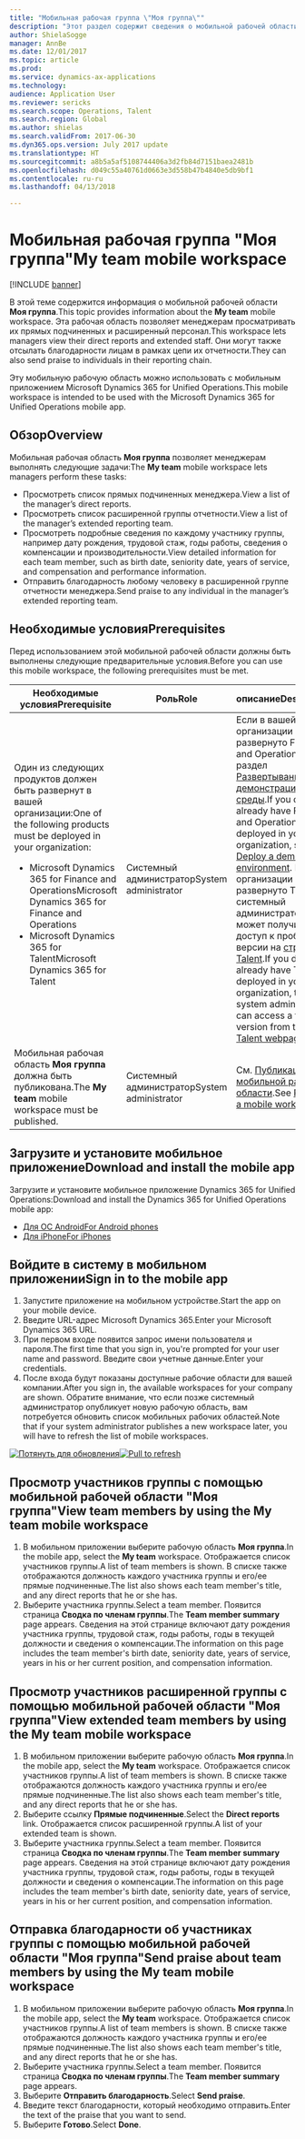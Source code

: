 ```yaml
---
title: "Мобильная рабочая группа \"Моя группа\""
description: "Этот раздел содержит сведения о мобильной рабочей области \"Моя группа\", которая позволяет менеджерам просматривать их прямых подчиненных и расширенный персонал. Пользователь может также отсылать благодарности лицам в рамках цепочки их отчетности."
author: ShielaSogge
manager: AnnBe
ms.date: 12/01/2017
ms.topic: article
ms.prod: 
ms.service: dynamics-ax-applications
ms.technology: 
audience: Application User
ms.reviewer: sericks
ms.search.scope: Operations, Talent
ms.search.region: Global
ms.author: shielas
ms.search.validFrom: 2017-06-30
ms.dyn365.ops.version: July 2017 update
ms.translationtype: HT
ms.sourcegitcommit: a8b5a5af5108744406a3d2fb84d7151baea2481b
ms.openlocfilehash: d049c55a40761d0663e3d558b47b4840e5db9bf1
ms.contentlocale: ru-ru
ms.lasthandoff: 04/13/2018

---
```


# <a name="my-team-mobile-workspace"></a><span data-ttu-id="b033b-104">Мобильная рабочая группа "Моя группа"</span><span class="sxs-lookup"><span data-stu-id="b033b-104">My team mobile workspace</span></span>

[!INCLUDE [banner](../includes/banner.md)]

<span data-ttu-id="b033b-105">В этой теме содержится информация о мобильной рабочей области **Моя группа**.</span><span class="sxs-lookup"><span data-stu-id="b033b-105">This topic provides information about the **My team** mobile workspace.</span></span> <span data-ttu-id="b033b-106">Эта рабочая область позволяет менеджерам просматривать их прямых подчиненных и расширенный персонал.</span><span class="sxs-lookup"><span data-stu-id="b033b-106">This workspace lets managers view their direct reports and extended staff.</span></span> <span data-ttu-id="b033b-107">Они могут также отсылать благодарности лицам в рамках цепи их отчетности.</span><span class="sxs-lookup"><span data-stu-id="b033b-107">They can also send praise to individuals in their reporting chain.</span></span>

<span data-ttu-id="b033b-108">Эту мобильную рабочую область можно использовать с мобильным приложением Microsoft Dynamics 365 for Unified Operations.</span><span class="sxs-lookup"><span data-stu-id="b033b-108">This mobile workspace is intended to be used with the Microsoft Dynamics 365 for Unified Operations mobile app.</span></span>

## <a name="overview"></a><span data-ttu-id="b033b-109">Обзор</span><span class="sxs-lookup"><span data-stu-id="b033b-109">Overview</span></span> 
<span data-ttu-id="b033b-110">Мобильная рабочая область **Моя группа** позволяет менеджерам выполнять следующие задачи:</span><span class="sxs-lookup"><span data-stu-id="b033b-110">The **My team** mobile workspace lets managers perform these tasks:</span></span>

- <span data-ttu-id="b033b-111">Просмотреть список прямых подчиненных менеджера.</span><span class="sxs-lookup"><span data-stu-id="b033b-111">View a list of the manager’s direct reports.</span></span>
- <span data-ttu-id="b033b-112">Просмотреть список расширенной группы отчетности.</span><span class="sxs-lookup"><span data-stu-id="b033b-112">View a list of the manager’s extended reporting team.</span></span>
- <span data-ttu-id="b033b-113">Просмотреть подробные сведения по каждому участнику группы, например дату рождения, трудовой стаж, годы работы, сведения о компенсации и производительности.</span><span class="sxs-lookup"><span data-stu-id="b033b-113">View detailed information for each team member, such as birth date, seniority date, years of service, and compensation and performance information.</span></span>
- <span data-ttu-id="b033b-114">Отправить благодарность любому человеку в расширенной группе отчетности менеджера.</span><span class="sxs-lookup"><span data-stu-id="b033b-114">Send praise to any individual in the manager’s extended reporting team.</span></span>

## <a name="prerequisites"></a><span data-ttu-id="b033b-115">Необходимые условия</span><span class="sxs-lookup"><span data-stu-id="b033b-115">Prerequisites</span></span>
<span data-ttu-id="b033b-116">Перед использованием этой мобильной рабочей области должны быть выполнены следующие предварительные условия.</span><span class="sxs-lookup"><span data-stu-id="b033b-116">Before you can use this mobile workspace, the following prerequisites must be met.</span></span>

<table>
<thead>
<tr class="header">
<th><span data-ttu-id="b033b-117">Необходимые условия</span><span class="sxs-lookup"><span data-stu-id="b033b-117">Prerequisite</span></span></th>
<th><span data-ttu-id="b033b-118">Роль</span><span class="sxs-lookup"><span data-stu-id="b033b-118">Role</span></span></th>
<th><span data-ttu-id="b033b-119">описание</span><span class="sxs-lookup"><span data-stu-id="b033b-119">Description</span></span></th>
</tr>
</thead>
<tbody>
<tr class="odd">
<td><span data-ttu-id="b033b-120">Один из следующих продуктов должен быть развернут в вашей организации:</span><span class="sxs-lookup"><span data-stu-id="b033b-120">One of the following products must be deployed in your organization:</span></span>
<ul><li><span data-ttu-id="b033b-121">Microsoft Dynamics 365 for Finance and Operations</span><span class="sxs-lookup"><span data-stu-id="b033b-121">Microsoft Dynamics 365 for Finance and Operations</span></span></li>
<li><span data-ttu-id="b033b-122">Microsoft Dynamics 365 for Talent</span><span class="sxs-lookup"><span data-stu-id="b033b-122">Microsoft Dynamics 365 for Talent</span></span></li>
</ul>
</td>
<td><span data-ttu-id="b033b-123">Системный администратор</span><span class="sxs-lookup"><span data-stu-id="b033b-123">System administrator</span></span></td>
<td><span data-ttu-id="b033b-124">Если в вашей организации еще не развернуто Finance and Operations см. раздел <a href="../deployment/deploy-demo-environment.md">Развертывание демонстрационной среды</a>.</span><span class="sxs-lookup"><span data-stu-id="b033b-124">If you don&#39;t already have Finance and Operations deployed in your organization, see <a href="../deployment/deploy-demo-environment.md">Deploy a demo environment</a>.</span></span> <span data-ttu-id="b033b-125">Если в организации еще не развернуто Talent, системный администратор может получить доступ к пробной версии на <a href="https://www.microsoft.com/en-us/dynamics365/talent">странице Talent</a>.</span><span class="sxs-lookup"><span data-stu-id="b033b-125">If you don&#39;t already have Talent deployed in your organization, the system administrator can access a trial version from the <a href="https://www.microsoft.com/en-us/dynamics365/talent">Talent webpage</a>.</span></span>
</td>
</tr>
<tr class="even">
<td><span data-ttu-id="b033b-126">Мобильная рабочая область <strong>Моя группа</strong> должна быть публикована.</span><span class="sxs-lookup"><span data-stu-id="b033b-126">The <strong>My team</strong> mobile workspace must be published.</span></span></td>
<td><span data-ttu-id="b033b-127">Системный администратор</span><span class="sxs-lookup"><span data-stu-id="b033b-127">System administrator</span></span></td>
<td><span data-ttu-id="b033b-128">См. <a href="publish-mobile-workspace.md">Публикация мобильной рабочей области</a>.</span><span class="sxs-lookup"><span data-stu-id="b033b-128">See <a href="publish-mobile-workspace.md">Publish a mobile workspace</a>.</span></span></td>
</tr>
</tbody>
</table>

## <a name="download-and-install-the-mobile-app"></a><span data-ttu-id="b033b-129">Загрузите и установите мобильное приложение</span><span class="sxs-lookup"><span data-stu-id="b033b-129">Download and install the mobile app</span></span>

<span data-ttu-id="b033b-130">Загрузите и установите мобильное приложение Dynamics 365 for Unified Operations:</span><span class="sxs-lookup"><span data-stu-id="b033b-130">Download and install the Dynamics 365 for Unified Operations mobile app:</span></span>

-   [<span data-ttu-id="b033b-131">Для ОС Android</span><span class="sxs-lookup"><span data-stu-id="b033b-131">For Android phones</span></span>](https://go.microsoft.com/fwlink/?linkid=850662)
-   [<span data-ttu-id="b033b-132">Для iPhone</span><span class="sxs-lookup"><span data-stu-id="b033b-132">For iPhones</span></span>](https://go.microsoft.com/fwlink/?linkid=850663)

## <a name="sign-in-to-the-mobile-app"></a><span data-ttu-id="b033b-133">Войдите в систему в мобильном приложении</span><span class="sxs-lookup"><span data-stu-id="b033b-133">Sign in to the mobile app</span></span>
1.  <span data-ttu-id="b033b-134">Запустите приложение на мобильном устройстве.</span><span class="sxs-lookup"><span data-stu-id="b033b-134">Start the app on your mobile device.</span></span>
2.  <span data-ttu-id="b033b-135">Введите URL-адрес Microsoft Dynamics 365.</span><span class="sxs-lookup"><span data-stu-id="b033b-135">Enter your Microsoft Dynamics 365 URL.</span></span>
3.  <span data-ttu-id="b033b-136">При первом входе появится запрос имени пользователя и пароля.</span><span class="sxs-lookup"><span data-stu-id="b033b-136">The first time that you sign in, you're prompted for your user name and password.</span></span> <span data-ttu-id="b033b-137">Введите свои учетные данные.</span><span class="sxs-lookup"><span data-stu-id="b033b-137">Enter your credentials.</span></span>
4.  <span data-ttu-id="b033b-138">После входа будут показаны доступные рабочие области для вашей компании.</span><span class="sxs-lookup"><span data-stu-id="b033b-138">After you sign in, the available workspaces for your company are shown.</span></span> <span data-ttu-id="b033b-139">Обратите внимание, что если позже системный администратор опубликует новую рабочую область, вам потребуется обновить список мобильных рабочих областей.</span><span class="sxs-lookup"><span data-stu-id="b033b-139">Note that if your system administrator publishes a new workspace later, you will have to refresh the list of mobile workspaces.</span></span>

<span data-ttu-id="b033b-140">[![Потянуть для обновления](./media/pull-to-refresh-list-of-workspaces-183x300.png)](./media/pull-to-refresh-list-of-workspaces.png)</span><span class="sxs-lookup"><span data-stu-id="b033b-140">[![Pull to refresh](./media/pull-to-refresh-list-of-workspaces-183x300.png)](./media/pull-to-refresh-list-of-workspaces.png)</span></span>

## <a name="view-team-members-by-using-the-my-team-mobile-workspace"></a><span data-ttu-id="b033b-141">Просмотр участников группы с помощью мобильной рабочей области "Моя группа"</span><span class="sxs-lookup"><span data-stu-id="b033b-141">View team members by using the My team mobile workspace</span></span>
1.  <span data-ttu-id="b033b-142">В мобильном приложении выберите рабочую область **Моя группа**.</span><span class="sxs-lookup"><span data-stu-id="b033b-142">In the mobile app, select the **My team** workspace.</span></span> <span data-ttu-id="b033b-143">Отображается список участников группы.</span><span class="sxs-lookup"><span data-stu-id="b033b-143">A list of team members is shown.</span></span> <span data-ttu-id="b033b-144">В списке также отображаются должность каждого участника группы и его/ее прямые подчиненные.</span><span class="sxs-lookup"><span data-stu-id="b033b-144">The list also shows each team member's title, and any direct reports that he or she has.</span></span>
2.  <span data-ttu-id="b033b-145">Выберите участника группы.</span><span class="sxs-lookup"><span data-stu-id="b033b-145">Select a team member.</span></span> <span data-ttu-id="b033b-146">Появится страница **Сводка по членам группы**.</span><span class="sxs-lookup"><span data-stu-id="b033b-146">The **Team member summary** page appears.</span></span> <span data-ttu-id="b033b-147">Сведения на этой странице включают дату рождения участника группы, трудовой стаж, годы работы, годы в текущей должности и сведения о компенсации.</span><span class="sxs-lookup"><span data-stu-id="b033b-147">The information on this page includes the team member's birth date, seniority date, years of service, years in his or her current position, and compensation information.</span></span>

## <a name="view-extended-team-members-by-using-the-my-team-mobile-workspace"></a><span data-ttu-id="b033b-148">Просмотр участников расширенной группы с помощью мобильной рабочей области "Моя группа"</span><span class="sxs-lookup"><span data-stu-id="b033b-148">View extended team members by using the My team mobile workspace</span></span>
1.  <span data-ttu-id="b033b-149">В мобильном приложении выберите рабочую область **Моя группа**.</span><span class="sxs-lookup"><span data-stu-id="b033b-149">In the mobile app, select the **My team** workspace.</span></span> <span data-ttu-id="b033b-150">Отображается список участников группы.</span><span class="sxs-lookup"><span data-stu-id="b033b-150">A list of team members is shown.</span></span> <span data-ttu-id="b033b-151">В списке также отображаются должность каждого участника группы и его/ее прямые подчиненные.</span><span class="sxs-lookup"><span data-stu-id="b033b-151">The list also shows each team member's title, and any direct reports that he or she has.</span></span>
1.  <span data-ttu-id="b033b-152">Выберите ссылку **Прямые подчиненные**.</span><span class="sxs-lookup"><span data-stu-id="b033b-152">Select the **Direct reports** link.</span></span> <span data-ttu-id="b033b-153">Отображается список расширенной группы.</span><span class="sxs-lookup"><span data-stu-id="b033b-153">A list of your extended team is shown.</span></span>
1.  <span data-ttu-id="b033b-154">Выберите участника группы.</span><span class="sxs-lookup"><span data-stu-id="b033b-154">Select a team member.</span></span> <span data-ttu-id="b033b-155">Появится страница **Сводка по членам группы**.</span><span class="sxs-lookup"><span data-stu-id="b033b-155">The **Team member summary** page appears.</span></span> <span data-ttu-id="b033b-156">Сведения на этой странице включают дату рождения участника группы, трудовой стаж, годы работы, годы в текущей должности и сведения о компенсации.</span><span class="sxs-lookup"><span data-stu-id="b033b-156">The information on this page includes the team member's birth date, seniority date, years of service, years in his or her current position, and compensation information.</span></span>

## <a name="send-praise-about-team-members-by-using-the-my-team-mobile-workspace"></a><span data-ttu-id="b033b-157">Отправка благодарности об участниках группы с помощью мобильной рабочей области "Моя группа"</span><span class="sxs-lookup"><span data-stu-id="b033b-157">Send praise about team members by using the My team mobile workspace</span></span>
1.  <span data-ttu-id="b033b-158">В мобильном приложении выберите рабочую область **Моя группа**.</span><span class="sxs-lookup"><span data-stu-id="b033b-158">In the mobile app, select the **My team** workspace.</span></span> <span data-ttu-id="b033b-159">Отображается список участников группы.</span><span class="sxs-lookup"><span data-stu-id="b033b-159">A list of team members is shown.</span></span> <span data-ttu-id="b033b-160">В списке также отображаются должность каждого участника группы и его/ее прямые подчиненные.</span><span class="sxs-lookup"><span data-stu-id="b033b-160">The list also shows each team member's title, and any direct reports that he or she has.</span></span>
1.  <span data-ttu-id="b033b-161">Выберите участника группы.</span><span class="sxs-lookup"><span data-stu-id="b033b-161">Select a team member.</span></span> <span data-ttu-id="b033b-162">Появится страница **Сводка по членам группы**.</span><span class="sxs-lookup"><span data-stu-id="b033b-162">The **Team member summary** page appears.</span></span>
1.  <span data-ttu-id="b033b-163">Выберите **Отправить благодарность**.</span><span class="sxs-lookup"><span data-stu-id="b033b-163">Select **Send praise**.</span></span> 
1. <span data-ttu-id="b033b-164">Введите текст благодарности, который необходимо отправить.</span><span class="sxs-lookup"><span data-stu-id="b033b-164">Enter the text of the praise that you want to send.</span></span> 
1. <span data-ttu-id="b033b-165">Выберите **Готово**.</span><span class="sxs-lookup"><span data-stu-id="b033b-165">Select **Done**.</span></span>

